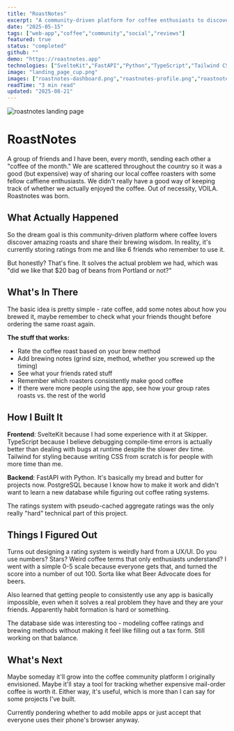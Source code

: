 ```yaml
---
title: "RoastNotes"
excerpt: "A community-driven platform for coffee enthusiasts to discover, rate, and share their coffee experiences with fellow coffee lovers."
date: "2025-05-15"
tags: ["web-app","coffee","community","social","reviews"]
featured: true
status: "completed"
github: ""
demo: "https://roastnotes.app"
technologies: ["SvelteKit","FastAPI","Python","TypeScript","Tailwind CSS","PostgreSQL"]
image: "landing_page_cup.png"
images: ["roastnotes-dashboard.png","roastnotes-profile.png","roastnotes-cupping.png"]
readTime: "3 min read"
updated: "2025-08-21"
---
```


![roastnotes landing page](roastnotes_landing.png)

# RoastNotes

A group of friends and I have been, every month, sending each other a "coffee of the month." We are scattered throughout the country so it was a good (but expensive) way of sharing our local coffee roasters with some fellow caffiene enthusiasts. We didn't really have a good way of keeping track of whether we actually enjoyed the coffee. Out of necessity, VOILA. Roastnotes was born.


## What Actually Happened

So the dream goal is this community-driven platform where coffee lovers discover amazing roasts and share their brewing wisdom. In reality, it's currently storing ratings from me and like 6 friends who remember to use it.

But honestly? That's fine. It solves the actual problem we had, which was "did we like that $20 bag of beans from Portland or not?"

## What's In There

The basic idea is pretty simple - rate coffee, add some notes about how you brewed it, maybe remember to check what your friends thought before ordering the same roast again.

**The stuff that works:**
- Rate the coffee roast based on your brew method
- Add brewing notes (grind size, method, whether you screwed up the timing)
- See what your friends rated stuff
- Remember which roasters consistently make good coffee
- If there were more people using the app, see how your group rates roasts vs. the rest of the world

## How I Built It

**Frontend**: SvelteKit because I had some experience with it at Skipper. TypeScript because I believe debugging compile-time errors is actually better than dealing with bugs at runtime despite the slower dev time. Tailwind for styling because writing CSS from scratch is for people with more time than me.

**Backend**: FastAPI with Python. It's basically my bread and butter for projects now. PostgreSQL because I know how to make it work and didn't want to learn a new database while figuring out coffee rating systems.

The ratings system with pseudo-cached aggregate ratings was the only really "hard" technical part of this project.

## Things I Figured Out

Turns out designing a rating system is weirdly hard from a UX/UI. Do you use numbers? Stars? Weird coffee terms that only enthusiasts understand? I went with a simple 0-5 scale because everyone gets that, and turned the score into a number of out 100. Sorta like what Beer Advocate does for beers.

Also learned that getting people to consistently use any app is basically impossible, even when it solves a real problem they have and they are your friends. Apparently habit formation is hard or something.

The database side was interesting too - modeling coffee ratings and brewing methods without making it feel like filling out a tax form. Still working on that balance.

## What's Next

Maybe someday it'll grow into the coffee community platform I originally envisioned. Maybe it'll stay a tool for tracking whether expensive mail-order coffee is worth it. Either way, it's useful, which is more than I can say for some projects I've built.

Currently pondering whether to add mobile apps or just accept that everyone uses their phone's browser anyway.